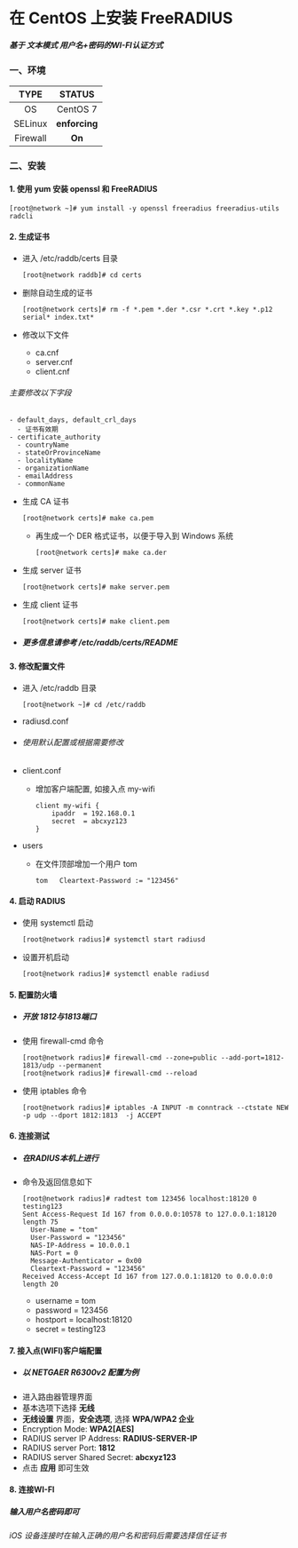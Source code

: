 # 在 CentOS 上安装 FreeRADIUS

##### 基于 文本模式 用户名+密码的WI-FI认证方式

### 一、环境

| TYPE | STATUS |
| :--: | :--: |
| OS | CentOS 7 |
| SELinux | **enforcing** |
| Firewall | **On**|

### 二、安装

#### 1. 使用 yum 安装 openssl 和 FreeRADIUS

    [root@network ~]# yum install -y openssl freeradius freeradius-utils radcli

#### 2. 生成证书

- 进入 /etc/raddb/certs 目录

      [root@network raddb]# cd certs

- 删除自动生成的证书

      [root@network certs]# rm -f *.pem *.der *.csr *.crt *.key *.p12 serial* index.txt*

- 修改以下文件
  - ca.cnf
  - server.cnf
  - client.cnf
###### 主要修改以下字段

    - default_days, default_crl_days
      - 证书有效期
    - certificate_authority
      - countryName
      - stateOrProvinceName
      - localityName
      - organizationName
      - emailAddress
      - commonName
- 生成 CA 证书

      [root@network certs]# make ca.pem

  - 再生成一个 DER 格式证书，以便于导入到 Windows 系统

        [root@network certs]# make ca.der

- 生成 server 证书

      [root@network certs]# make server.pem

- 生成 client 证书

      [root@network certs]# make client.pem

- ##### 更多信息请参考 /etc/raddb/certs/README

#### 3. 修改配置文件

- 进入 /etc/raddb 目录

      [root@network ~]# cd /etc/raddb

- radiusd.conf
  
- ###### 使用默认配置或根据需要修改
  
- client.conf
  - 增加客户端配置, 如接入点 my-wifi

        client my-wifi {
            ipaddr  = 192.168.0.1
            secret  = abcxyz123
        }

- users
  - 在文件顶部增加一个用户 tom

        tom   Cleartext-Password := "123456"

#### 4. 启动 RADIUS

- 使用 systemctl 启动

      [root@network radius]# systemctl start radiusd

- 设置开机启动

      [root@network radius]# systemctl enable radiusd

#### 5. 配置防火墙
- ##### 开放 1812与1813端口

- 使用 firewall-cmd 命令

      [root@network radius]# firewall-cmd --zone=public --add-port=1812-1813/udp --permanent
      [root@network radius]# firewall-cmd --reload

- 使用 iptables 命令

      [root@network radius]# iptables -A INPUT -m conntrack --ctstate NEW -p udp --dport 1812:1813  -j ACCEPT

#### 6. 连接测试

- ##### 在RADIUS本机上进行

- 命令及返回信息如下

      [root@network radius]# radtest tom 123456 localhost:18120 0 testing123
      Sent Access-Request Id 167 from 0.0.0.0:10578 to 127.0.0.1:18120 length 75
      	User-Name = "tom"
      	User-Password = "123456"
      	NAS-IP-Address = 10.0.0.1
      	NAS-Port = 0
      	Message-Authenticator = 0x00
      	Cleartext-Password = "123456"
      Received Access-Accept Id 167 from 127.0.0.1:18120 to 0.0.0.0:0 length 20

  - username = tom
  - password = 123456
  - hostport = localhost:18120
  - secret = testing123

#### 7. 接入点(WIFI)客户端配置
- ##### 以 NETGAER R6300v2 配置为例
- 进入路由器管理界面
- 基本选项下选择 **无线**
- **无线设置** 界面，**安全选项**, 选择 **WPA/WPA2 企业**
- Encryption Mode: **WPA2[AES]**
- RADIUS server IP Address: **RADIUS-SERVER-IP**
- RADIUS server Port: **1812**
- RADIUS server Shared Secret: **abcxyz123**
- 点击 **应用** 即可生效

#### 8. 连接WI-FI
##### 输入用户名密码即可

###### iOS 设备连接时在输入正确的用户名和密码后需要选择信任证书
